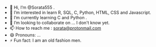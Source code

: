 - 👋 Hi, I’m @Sorata555 .
- 👀 I’m interested in learn R, SQL, C, Python, HTML, CSS and Javascript.
- 🌱 I’m currently learning C and Python .
- 💞️ I’m looking to collaborate on ... I don't know yet.
- 📫 How to reach me : sorata@protonmail.com
- 😄 Pronouns: ...
- ⚡ Fun fact: I am an old fashion men.

<!---
Sorata555/Sorata555 is a ✨ special ✨ repository because its `README.md` (this file) appears on your GitHub profile.
You can click the Preview link to take a look at your changes.
--->
